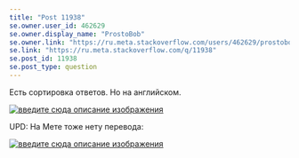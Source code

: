 ```yaml
---
title: "Post 11938"
se.owner.user_id: 462629
se.owner.display_name: "ProstoBob"
se.owner.link: "https://ru.meta.stackoverflow.com/users/462629/prostobob"
se.link: "https://ru.meta.stackoverflow.com/q/11938"
se.post_id: 11938
se.post_type: question
---
```

<p>Есть сортировка ответов. Но на английском.</p>
<p><a href="https://i.stack.imgur.com/xKkO8.png" rel="nofollow noreferrer"><img src="https://i.stack.imgur.com/xKkO8.png" alt="введите сюда описание изображения" /></a></p>
<p>UPD: На Mете тоже нету перевода:</p>
<p><a href="https://i.stack.imgur.com/TkGBf.png" rel="nofollow noreferrer"><img src="https://i.stack.imgur.com/TkGBf.png" alt="введите сюда описание изображения" /></a></p>
